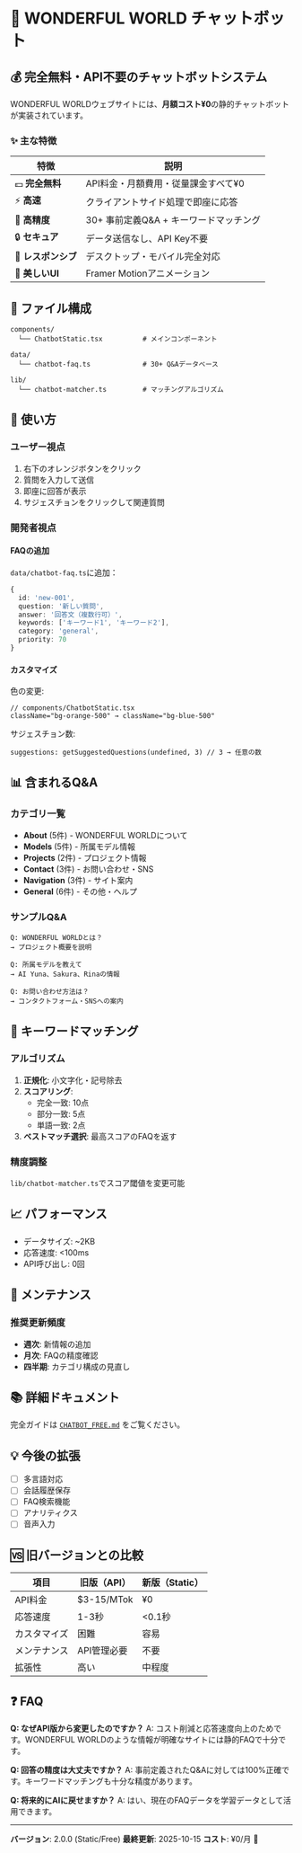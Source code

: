 # 🤖 WONDERFUL WORLD チャットボット

## 💰 完全無料・API不要のチャットボットシステム

WONDERFUL WORLDウェブサイトには、**月額コスト¥0**の静的チャットボットが実装されています。

### ✨ 主な特徴

| 特徴 | 説明 |
|------|------|
| 💵 **完全無料** | API料金・月額費用・従量課金すべて¥0 |
| ⚡ **高速** | クライアントサイド処理で即座に応答 |
| 🎯 **高精度** | 30+ 事前定義Q&A + キーワードマッチング |
| 🔒 **セキュア** | データ送信なし、API Key不要 |
| 📱 **レスポンシブ** | デスクトップ・モバイル完全対応 |
| 🎨 **美しいUI** | Framer Motionアニメーション |

## 📁 ファイル構成

```
components/
  └── ChatbotStatic.tsx          # メインコンポーネント

data/
  └── chatbot-faq.ts             # 30+ Q&Aデータベース

lib/
  └── chatbot-matcher.ts         # マッチングアルゴリズム
```

## 🚀 使い方

### ユーザー視点

1. 右下のオレンジボタンをクリック
2. 質問を入力して送信
3. 即座に回答が表示
4. サジェスチョンをクリックして関連質問

### 開発者視点

#### FAQの追加

`data/chatbot-faq.ts`に追加：

```typescript
{
  id: 'new-001',
  question: '新しい質問',
  answer: '回答文（複数行可）',
  keywords: ['キーワード1', 'キーワード2'],
  category: 'general',
  priority: 70
}
```

#### カスタマイズ

色の変更:
```tsx
// components/ChatbotStatic.tsx
className="bg-orange-500" → className="bg-blue-500"
```

サジェスチョン数:
```tsx
suggestions: getSuggestedQuestions(undefined, 3) // 3 → 任意の数
```

## 📊 含まれるQ&A

### カテゴリ一覧

- **About** (5件) - WONDERFUL WORLDについて
- **Models** (5件) - 所属モデル情報
- **Projects** (2件) - プロジェクト情報
- **Contact** (3件) - お問い合わせ・SNS
- **Navigation** (3件) - サイト案内
- **General** (6件) - その他・ヘルプ

### サンプルQ&A

```
Q: WONDERFUL WORLDとは？
→ プロジェクト概要を説明

Q: 所属モデルを教えて
→ AI Yuna、Sakura、Rinaの情報

Q: お問い合わせ方法は？
→ コンタクトフォーム・SNSへの案内
```

## 🎯 キーワードマッチング

### アルゴリズム

1. **正規化**: 小文字化・記号除去
2. **スコアリング**:
   - 完全一致: 10点
   - 部分一致: 5点
   - 単語一致: 2点
3. **ベストマッチ選択**: 最高スコアのFAQを返す

### 精度調整

`lib/chatbot-matcher.ts`でスコア閾値を変更可能

## 📈 パフォーマンス

- データサイズ: ~2KB
- 応答速度: <100ms
- API呼び出し: 0回

## 🔧 メンテナンス

### 推奨更新頻度

- **週次**: 新情報の追加
- **月次**: FAQの精度確認
- **四半期**: カテゴリ構成の見直し

## 📚 詳細ドキュメント

完全ガイドは [`CHATBOT_FREE.md`](./CHATBOT_FREE.md) をご覧ください。

## 💡 今後の拡張

- [ ] 多言語対応
- [ ] 会話履歴保存
- [ ] FAQ検索機能
- [ ] アナリティクス
- [ ] 音声入力

## 🆚 旧バージョンとの比較

| 項目 | 旧版（API） | 新版（Static） |
|------|-------------|----------------|
| API料金 | $3-15/MTok | ¥0 |
| 応答速度 | 1-3秒 | <0.1秒 |
| カスタマイズ | 困難 | 容易 |
| メンテナンス | API管理必要 | 不要 |
| 拡張性 | 高い | 中程度 |

## ❓ FAQ

**Q: なぜAPI版から変更したのですか？**
A: コスト削減と応答速度向上のためです。WONDERFUL WORLDのような情報が明確なサイトには静的FAQで十分です。

**Q: 回答の精度は大丈夫ですか？**
A: 事前定義されたQ&Aに対しては100%正確です。キーワードマッチングも十分な精度があります。

**Q: 将来的にAIに戻せますか？**
A: はい、現在のFAQデータを学習データとして活用できます。

---

**バージョン**: 2.0.0 (Static/Free)
**最終更新**: 2025-10-15
**コスト**: ¥0/月 🎉
